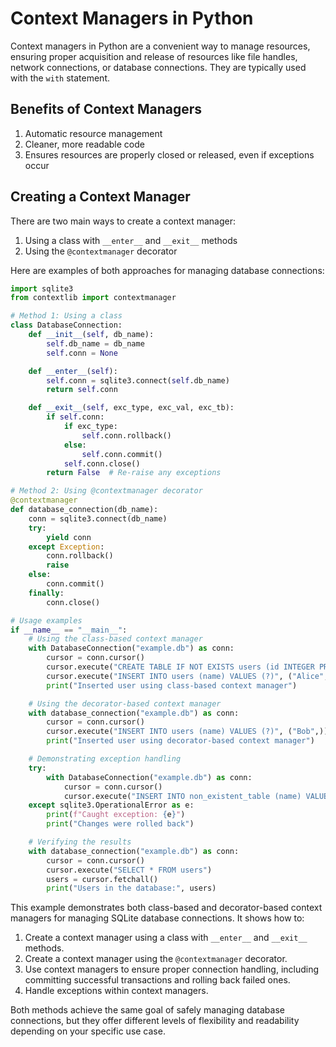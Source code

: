 # Context Managers in Python

Context managers in Python are a convenient way to manage resources, ensuring proper acquisition and release of resources like file handles, network connections, or database connections. They are typically used with the `with` statement.

## Benefits of Context Managers

1. Automatic resource management
2. Cleaner, more readable code
3. Ensures resources are properly closed or released, even if exceptions occur

## Creating a Context Manager

There are two main ways to create a context manager:

1. Using a class with `__enter__` and `__exit__` methods
2. Using the `@contextmanager` decorator

Here are examples of both approaches for managing database connections:

```python
import sqlite3
from contextlib import contextmanager

# Method 1: Using a class
class DatabaseConnection:
    def __init__(self, db_name):
        self.db_name = db_name
        self.conn = None

    def __enter__(self):
        self.conn = sqlite3.connect(self.db_name)
        return self.conn

    def __exit__(self, exc_type, exc_val, exc_tb):
        if self.conn:
            if exc_type:
                self.conn.rollback()
            else:
                self.conn.commit()
            self.conn.close()
        return False  # Re-raise any exceptions

# Method 2: Using @contextmanager decorator
@contextmanager
def database_connection(db_name):
    conn = sqlite3.connect(db_name)
    try:
        yield conn
    except Exception:
        conn.rollback()
        raise
    else:
        conn.commit()
    finally:
        conn.close()

# Usage examples
if __name__ == "__main__":
    # Using the class-based context manager
    with DatabaseConnection("example.db") as conn:
        cursor = conn.cursor()
        cursor.execute("CREATE TABLE IF NOT EXISTS users (id INTEGER PRIMARY KEY, name TEXT)")
        cursor.execute("INSERT INTO users (name) VALUES (?)", ("Alice",))
        print("Inserted user using class-based context manager")

    # Using the decorator-based context manager
    with database_connection("example.db") as conn:
        cursor = conn.cursor()
        cursor.execute("INSERT INTO users (name) VALUES (?)", ("Bob",))
        print("Inserted user using decorator-based context manager")

    # Demonstrating exception handling
    try:
        with DatabaseConnection("example.db") as conn:
            cursor = conn.cursor()
            cursor.execute("INSERT INTO non_existent_table (name) VALUES (?)", ("Charlie",))
    except sqlite3.OperationalError as e:
        print(f"Caught exception: {e}")
        print("Changes were rolled back")

    # Verifying the results
    with database_connection("example.db") as conn:
        cursor = conn.cursor()
        cursor.execute("SELECT * FROM users")
        users = cursor.fetchall()
        print("Users in the database:", users)
```

This example demonstrates both class-based and decorator-based context managers for managing SQLite database connections. It shows how to:

1. Create a context manager using a class with `__enter__` and `__exit__` methods.
2. Create a context manager using the `@contextmanager` decorator.
3. Use context managers to ensure proper connection handling, including committing successful transactions and rolling back failed ones.
4. Handle exceptions within context managers.

Both methods achieve the same goal of safely managing database connections, but they offer different levels of flexibility and readability depending on your specific use case.
